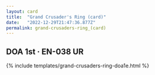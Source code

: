 ```yaml
---
layout: card
title:  "Grand Crusader's Ring (card)"
date:   "2022-12-29T21:47:36.877Z"
permalink: grand-crusaders-ring_(card)
---
```


## DOA 1st &middot; EN-038 UR

{% include templates/grand-crusaders-ring-doa1e.html %}
